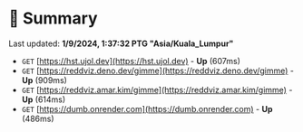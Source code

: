 # 📖 Summary
Last updated: **1/9/2024, 1:37:32 PTG "Asia/Kuala_Lumpur"**

- `GET` [https://hst.ujol.dev](https://hst.ujol.dev) - **Up** (607ms)
- `GET` [https://reddviz.deno.dev/gimme](https://reddviz.deno.dev/gimme) - **Up** (909ms)
- `GET` [https://reddviz.amar.kim/gimme](https://reddviz.amar.kim/gimme) - **Up** (614ms)
- `GET` [https://dumb.onrender.com](https://dumb.onrender.com) - **Up** (486ms)
